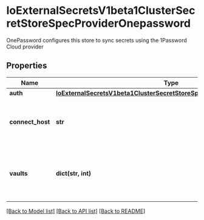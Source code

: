 # IoExternalSecretsV1beta1ClusterSecretStoreSpecProviderOnepassword

OnePassword configures this store to sync secrets using the 1Password Cloud provider
## Properties
Name | Type | Description | Notes
------------ | ------------- | ------------- | -------------
**auth** | [**IoExternalSecretsV1beta1ClusterSecretStoreSpecProviderOnepasswordAuth**](IoExternalSecretsV1beta1ClusterSecretStoreSpecProviderOnepasswordAuth.md) |  | 
**connect_host** | **str** | ConnectHost defines the OnePassword Connect Server to connect to | 
**vaults** | **dict(str, int)** | Vaults defines which OnePassword vaults to search in which order | 

[[Back to Model list]](../README.md#documentation-for-models) [[Back to API list]](../README.md#documentation-for-api-endpoints) [[Back to README]](../README.md)


